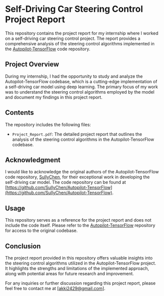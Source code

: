 # Self-Driving Car Steering Control Project Report

This repository contains the project report for my internship where I worked on a self-driving car steering control project. The report provides a comprehensive analysis of the steering control algorithms implemented in the [Autopilot-TensorFlow](https://github.com/SullyChen/Autopilot-TensorFlow) code repository.

## Project Overview
During my internship, I had the opportunity to study and analyze the Autopilot-TensorFlow codebase, which is a cutting-edge implementation of a self-driving car model using deep learning. The primary focus of my work was to understand the steering control algorithms employed by the model and document my findings in this project report.

## Contents
The repository includes the following files:
- `Project_Report.pdf`: The detailed project report that outlines the analysis of the steering control algorithms in the Autopilot-TensorFlow codebase.

## Acknowledgment
I would like to acknowledge the original authors of the Autopilot-TensorFlow code repository, [SullyChen](https://github.com/SullyChen), for their exceptional work in developing the self-driving car model. The code repository can be found at [https://github.com/SullyChen/Autopilot-TensorFlow](https://github.com/SullyChen/Autopilot-TensorFlow).

## Usage
This repository serves as a reference for the project report and does not include the code itself. Please refer to the [Autopilot-TensorFlow](https://github.com/SullyChen/Autopilot-TensorFlow) repository for access to the original codebase.

## Conclusion
The project report provided in this repository offers valuable insights into the steering control algorithms utilized in the Autopilot-TensorFlow project. It highlights the strengths and limitations of the implemented approach, along with potential areas for future research and improvement.

For any inquiries or further discussion regarding this project report, please feel free to contact me at [akki2429@gmail.com].

